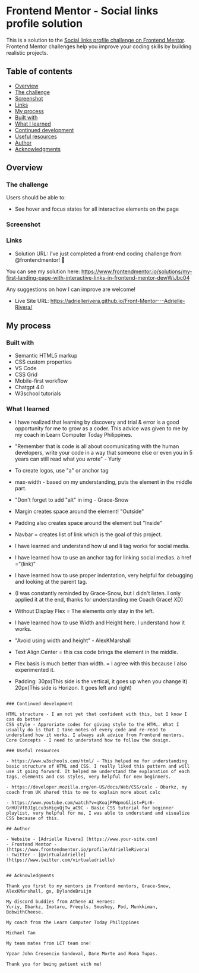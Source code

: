 # Frontend Mentor - Social links profile solution

This is a solution to the [Social links profile challenge on Frontend Mentor](https://www.frontendmentor.io/challenges/social-links-profile-UG32l9m6dQ). Frontend Mentor challenges help you improve your coding skills by building realistic projects. 

## Table of contents

- [Overview](#overview)
- [The challenge](#the-challenge)
- [Screenshot](#screenshot)
- [Links](#links)
- [My process](#my-process)
- [Built with](#built-with)
- [What I learned](#what-i-learned)
- [Continued development](#continued-development)
- [Useful resources](#useful-resources)
- [Author](#author)
- [Acknowledgments](#acknowledgments)

## Overview

### The challenge

Users should be able to:

- See hover and focus states for all interactive elements on the page

### Screenshot

### Links

- Solution URL: I've just completed a front-end coding challenge from @frontendmentor! 🎉

You can see my solution here: https://www.frontendmentor.io/solutions/my-first-landing-page-with-interactive-links-in-frontend-mentor-dewWiJbc04

Any suggestions on how I can improve are welcome!
- Live Site URL: https://adriellerivera.github.io/Front-Mentor---Adrielle-Rivera/

## My process

### Built with

- Semantic HTML5 markup
- CSS custom properties
- VS Code
- CSS Grid
- Mobile-first workflow
- Chatgpt 4.0
- W3school tutorials

### What I learned

- I have realized that learning by discovery and trial & error is a good opportunity for me to grow as a coder. This advice was given to me by my coach in Learn Computer Today Philippines.

- "Remember that is code is all about coomunicating with the human developers, write your code in a way that someone else or even you in 5 years can still read what you wrote" - Yuriy

- To create logos, use "a" or anchor tag

- max-width - based on my understanding, puts the element in the middle part.

- "Don't forget to add "alt" in img - Grace-Snow

- Margin creates space around the element! "Outside"

- Padding also creates space around the element but "Inside"
  
- Navbar = creates list of link which is the goal of this project.
  
- I have learned and understand how ul and li tag works for social media.
  
- I have learned how to use an anchor tag for linking social medias. a href ="(link)"
  
- I have learned how to use proper indentation, very helpful for debugging and looking at the parent tag.
  
- (I was constantly reminded by Grace-Snow, but I didn't listen. I only applied it at the end, thanks for understanding me Coach Grace! XD)
  
- Without Display Flex = The elements only stay in the left.

- I have learned how to use Width and Height here. I understand how it works.
  
- "Avoid using width and height" - AlexKMarshall
  
- Text Align:Center = this css code brings the element in the middle.
  
- Flex basis is much better than width. = I agree with this because I also experimented it.
  
- Padding: 30px(This side is the vertical, it goes up when you change it) 20px(This side is Horizon. It goes left and right)

```

### Continued development

HTML structure - I am not yet that confident with this, but I know I can do better
CSS style - Approriate codes for giving style to the HTML. What I usually do is that I take notes of every code and re-read to understand how it works. I always ask advice from Frontend mentors.
Core Concepts - I need to understand how to follow the design.

### Useful resources

- https://www.w3schools.com/html/ - This helped me for understanding basic structure of HTML and CSS. I really liked this pattern and will use it going forward. It helped me understand the explanation of each tags, elements and css styles, very helpful for new beginners.

- https://developer.mozilla.org/en-US/docs/Web/CSS/calc - Dbarkz, my coach from UK shared this to me to explain more about calc

- https://www.youtube.com/watch?v=qKoajPPWpmo&list=PLr6-GrHUlVf8JIgLcu3sHigvQjTw_aC9C - Basic CSS tutorial for beginner playlist, very helpful for me, I was able to understand and visualize CSS because of this.

## Author

- Website - [Adrielle Rivera] (https://www.your-site.com)
- Frontend Mentor - (https://www.frontendmentor.io/profile/AdrielleRivera)
- Twitter - [@virtualadrielle] (https://www.twitter.com/virtualadrielle)


## Acknowledgments

Thank you first to my mentors in Frontend mentors, Grace-Snow, AlexKMarshall, gx, DylandeBruijn

My discord buddies from Athene AI Heroes:
Yuriy, Dbarkz, Imotaru, Freepls, Smushey, Pod, Munkkiman, BobwithCheese.

My coach from the Learn Computer Today Philippines

Michael Tan

My team mates from LCT team one!

Ypzar John Cresencio Sandoval, Dane Morte and Rona Tupas.

Thank you for being patient with me!
